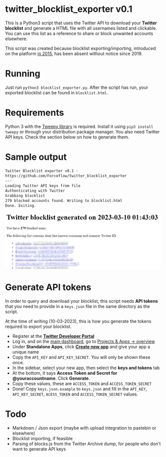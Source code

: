 # twitter_blocklist_exporter v0.1
This is a Python3 script that uses the Twitter API to download your **Twitter blocklist** and generate a HTML file with all usernames listed and clickable. You can use this list as a reference to share or block unwanted accounts elsewhere.

This script was created because blocklist exporting/importing, introduced on the platform [in 2015](https://blog.twitter.com/en_us/a/2015/sharing-block-lists-to-help-make-twitter-safer), has been absent without notice since 2019.

# Running
Just run `python3 blocklist_exporter.py`. After the script has run, your exported blocklist can be found in `blocklist.html`.

# Requirements
Python 3 with the [Tweepy library](https://docs.tweepy.org/en/stable/install.html) is required. Install it using `pip3 install tweepy` or through your distribution package manager.  You also need Twitter API keys. Check the section below on how to generate them.

# Sample output
```
Twitter Blocklist exporter v0.1 - https://github.com/Forceflow/twitter_blocklist_exporter
---
Loading Twitter API keys from file
Authenticating with Twitter
Grabbing blocklist
279 blocked accounts found. Writing to blocklist.html
Done. Exiting.
```
<img src="https://raw.githubusercontent.com/Forceflow/twitter_blocklist_exporter/main/sample_output.png" alt="Sample Output" width="710">

# Generate API tokens
In order to query and download your blocklist, this script needs **API tokens** that you need to provide in a `keys.json` file in the same directory as the script.

At the time of writing (10-03-2023), this is how you generate the tokens required to export your blocklist.

* Register at the **[Twitter Developer Portal](https://developer.twitter.com/)**
* Log in, and on the [main dashboard](https://developer.twitter.com/en/portal/dashboard), go to [Projects & Apps -> overview](https://developer.twitter.com/en/portal/projects-and-apps)
* Under **Standalone Apps**, click [**Create new app**](https://developer.twitter.com/en/portal/apps/new) and give your app a unique name
* Copy the `API_KEY` and `API_KEY_SECRET`. You will only be shown these once.
* In the sidebar, select your new app, then select the **keys and tokens** tab
* At the bottom, it says **Access Token and Secret for @youraccountname**. Click **Generate**.
* Copy these values, these are `ACCESS_TOKEN` and `ACCESS_TOKEN_SECRET`
* Done! Copy `keys.json.example` to `keys.json` and fill in the `API_KEY`, `API_KEY_SECRET`, `ACESS_TOKEN` and `ACCESS_TOKEN_SECRET` values.

# Todo
* Markdown / Json export (maybe with upload integration to pastebin or elsewhere)
* Blocklist importing, if feasible
* Parsing of blocks.js from the Twitter Archive dump, for people who don't want to generate API keys
